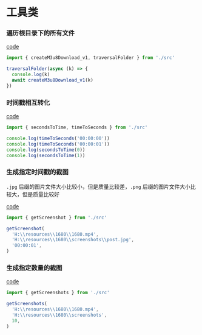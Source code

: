 # 工具类

### 遍历根目录下的所有文件

[code](./traverseRootDirFiles.ts)

```typescript
import { createM3u8Download_v1, traversalFolder } from './src'

traversalFolder(async (k) => {
  console.log(k)
  await createM3u8Download_v1(k)
})
```

### 时间戳相互转化

[code](./helper.ts)

```typescript
import { secondsToTime, timeToSeconds } from './src'

console.log(timeToSeconds('00:00:00'))
console.log(timeToSeconds('00:00:01'))
console.log(secondsToTime(0))
console.log(secondsToTime(1))
```

### 生成指定时间戳的截图

`.jpg` 后缀的图片文件大小比较小，但是质量比较差，`.png` 后缀的图片文件大小比较大，但是质量比较好

[code](./screenshot.ts)

```typescript
import { getScreenshot } from './src'

getScreenshot(
  'H:\\resources\\1680\\1680.mp4',
  'H:\\resources\\1680\\screenshots\\post.jpg',
  '00:00:01',
)
```

### 生成指定数量的截图

[code](./screenshot.ts)

```typescript
import { getScreenshots } from './src'

getScreenshots(
  'H:\\resources\\1680\\1680.mp4',
  'H:\\resources\\1680\\screenshots',
  10,
)
```